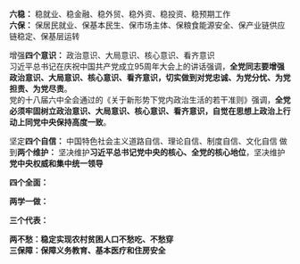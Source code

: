 **六稳：** 稳就业、稳金融、稳外贸、稳外资、稳投资、稳预期工作  
**六保：** 保居民就业、保基本民生、保市场主体、保粮食能源安全、保产业链供应链稳定、保基层运转 

增强**四个意识：**  政治意识、大局意识、核心意识、看齐意识  
习近平总书记在庆祝中国共产党成立95周年大会上的讲话强调，**全党同志要增强政治意识、大局意识、核心意识、看齐意识，切实做到对党忠诚、为党分忧、为党担责、为党尽责**。  
党的十八届六中全会通过的《关于新形势下党内政治生活的若干准则》强调，**全党必须牢固树立政治意识、大局意识、核心意识、看齐意识，自觉在思想上政治上行动上同党中央保持高度一致**。  

坚定**四个自信：**  中国特色社会主义道路自信、理论自信、制度自信、文化自信
做到**两个维护：**  坚决维护**习近平总书记党中央的核心、全党的核心地位**，坚决维护**党中央权威和集中统一领导**  

**四个全面：**  

**两学一做：**  

**三个代表：**  
 
**两不愁：**稳定实现农村贫困人口**不愁吃、不愁穿**  
**三保障：**保障**义务教育、基本医疗和住房安全**
